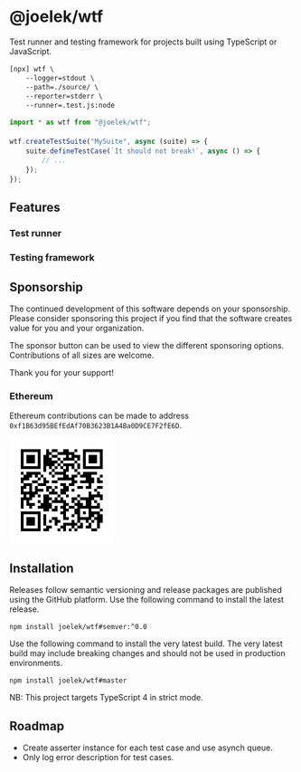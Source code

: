 # @joelek/wtf

Test runner and testing framework for projects built using TypeScript or JavaScript.

```
[npx] wtf \
	--logger=stdout \
	--path=./source/ \
	--reporter=stderr \
	--runner=.test.js:node
```

```ts
import * as wtf from "@joelek/wtf";

wtf.createTestSuite("MySuite", async (suite) => {
	suite.defineTestCase(`It should not break!`, async () => {
		// ...
	});
});
```

## Features

### Test runner

### Testing framework

## Sponsorship

The continued development of this software depends on your sponsorship. Please consider sponsoring this project if you find that the software creates value for you and your organization.

The sponsor button can be used to view the different sponsoring options. Contributions of all sizes are welcome.

Thank you for your support!

### Ethereum

Ethereum contributions can be made to address `0xf1B63d95BEfEdAf70B3623B1A4Ba0D9CE7F2fE6D`.

![](./eth.png)

## Installation

Releases follow semantic versioning and release packages are published using the GitHub platform. Use the following command to install the latest release.

```
npm install joelek/wtf#semver:^0.0
```

Use the following command to install the very latest build. The very latest build may include breaking changes and should not be used in production environments.

```
npm install joelek/wtf#master
```

NB: This project targets TypeScript 4 in strict mode.

## Roadmap

* Create asserter instance for each test case and use asynch queue.
* Only log error description for test cases.
